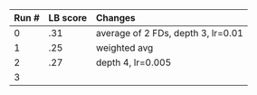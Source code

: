
| Run #| LB score| Changes |
|:--|:--|:--|
| 0 | .31 | average of 2 FDs, depth 3, lr=0.01 |
| 1 | .25 | weighted avg  |
| 2 | .27| depth 4, lr=0.005|
| 3 |  |
